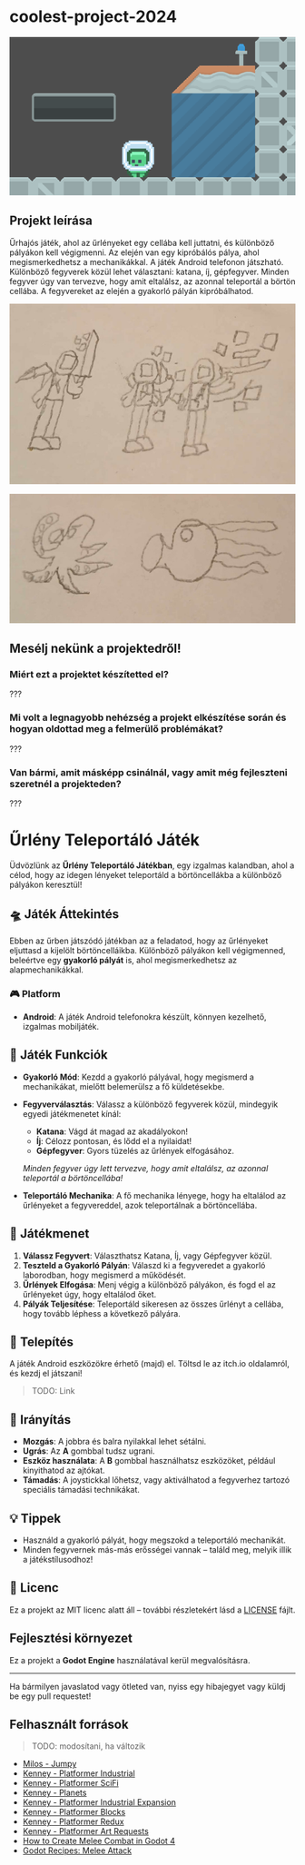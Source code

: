# coolest-project-2024

![cave 1](images/cave1.png)

## Projekt leírása

Űrhajós játék, ahol az űrlényeket egy cellába kell juttatni, és különböző pályákon kell végigmenni. Az elején van egy kipróbálós pálya, ahol megismerkedhetsz a mechanikákkal. A játék Android telefonon játszható. Különböző fegyverek közül lehet választani: katana, íj, gépfegyver. Minden fegyver úgy van tervezve, hogy amit eltalálsz, az azonnal teleportál a börtön cellába. A fegyvereket az elején a gyakorló pályán kipróbálhatod.

![Cool Game Image 2](images/cool2.jpg)

![Cool Game Image 1](images/cool1.jpg)

## Mesélj nekünk a projektedről!

### Miért ezt a projektet készítetted el?
???

### Mi volt a legnagyobb nehézség a projekt elkészítése során és hogyan oldottad meg a felmerülő problémákat?
???

### Van bármi, amit másképp csinálnál, vagy amit még fejleszteni szeretnél a projekteden?
???

# Űrlény Teleportáló Játék

Üdvözlünk az **Űrlény Teleportáló Játékban**, egy izgalmas kalandban, ahol a célod, hogy az idegen lényeket teleportáld a börtöncellákba a különböző pályákon keresztül!

## 🛸 Játék Áttekintés

Ebben az űrben játszódó játékban az a feladatod, hogy az űrlényeket eljuttasd a kijelölt börtöncelláikba. Különböző pályákon kell végigmenned, beleértve egy **gyakorló pályát** is, ahol megismerkedhetsz az alapmechanikákkal.

### 🎮 Platform

- **Android**: A játék Android telefonokra készült, könnyen kezelhető, izgalmas mobiljáték.

## 🚀 Játék Funkciók

- **Gyakorló Mód**: Kezdd a gyakorló pályával, hogy megismerd a mechanikákat, mielőtt belemerülsz a fő küldetésekbe.
- **Fegyverválasztás**: Válassz a különböző fegyverek közül, mindegyik egyedi játékmenetet kínál:
  - **Katana**: Vágd át magad az akadályokon!
  - **Íj**: Célozz pontosan, és lődd el a nyilaidat!
  - **Gépfegyver**: Gyors tüzelés az űrlények elfogásához.

  *Minden fegyver úgy lett tervezve, hogy amit eltalálsz, az azonnal teleportál a börtöncellába!*

- **Teleportáló Mechanika**: A fő mechanika lényege, hogy ha eltalálod az űrlényeket a fegyvereddel, azok teleportálnak a börtöncellába.

## 🎯 Játékmenet

1. **Válassz Fegyvert**: Választhatsz Katana, Íj, vagy Gépfegyver közül.
2. **Teszteld a Gyakorló Pályán**: Válaszd ki a fegyveredet a gyakorló laborodban, hogy megismerd a működését.
3. **Űrlények Elfogása**: Menj végig a különböző pályákon, és fogd el az űrlényeket úgy, hogy eltalálod őket.
4. **Pályák Teljesítése**: Teleportáld sikeresen az összes űrlényt a cellába, hogy tovább léphess a következő pályára.

## 📱 Telepítés

A játék Android eszközökre érhető (majd) el. Töltsd le az itch.io oldalamról, és kezdj el játszani! 
> TODO: Link

## 🔧 Irányítás

- **Mozgás**: A jobbra és balra nyilakkal lehet sétálni.
- **Ugrás**: Az **A** gombbal tudsz ugrani.
- **Eszköz használata**: A **B** gombbal használhatsz eszközöket, például kinyithatod az ajtókat.
- **Támadás**: A joystickkal lőhetsz, vagy aktiválhatod a fegyverhez tartozó speciális támadási technikákat.

## 💡 Tippek

- Használd a gyakorló pályát, hogy megszokd a teleportáló mechanikát.
- Minden fegyvernek más-más erősségei vannak – találd meg, melyik illik a játékstílusodhoz!

## 📜 Licenc

Ez a projekt az MIT licenc alatt áll – további részletekért lásd a [LICENSE](LICENSE) fájlt.

## Fejlesztési környezet

Ez a projekt a **Godot Engine** használatával kerül megvalósításra.

---

Ha bármilyen javaslatod vagy ötleted van, nyiss egy hibajegyet vagy küldj be egy pull requestet!

## Felhasznált források

> TODO: modosítani, ha változik

- [Milos - Jumpy](https://github.com/milosfarkas/godot-jumpy)
- [Kenney - Platformer Industrial](https://kenney.nl/assets/platformer-pack-industrial)
- [Kenney - Platformer SciFi](https://kenney.nl/assets/ui-pack-sci-fi)
- [Kenney - Planets](https://kenney.nl/assets/planets)
- [Kenney - Platformer Industrial Expansion](https://kenney.nl/assets/pixel-platformer-industrial-expansion)
- [Kenney - Platformer Blocks](https://kenney.nl/assets/pixel-platformer-blocks)
- [Kenney - Platformer Redux](https://kenney.nl/assets/platformer-pack-redux)
- [Kenney - Platformer Art Requests](https://kenney.nl/assets/platformer-art-requests)
- [How to Create Melee Combat in Godot 4](https://www.youtube.com/watch?v=kPSyUEQds6M&ab_channel=MakerTech)
- [Godot Recipes: Melee Attack](https://www.youtube.com/watch?v=AaJopFFkmNo)